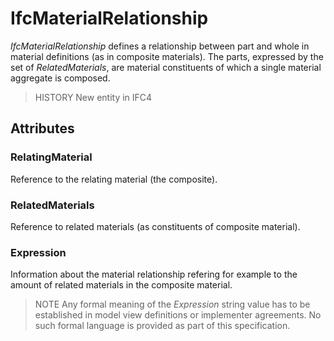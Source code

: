 # IfcMaterialRelationship

_IfcMaterialRelationship_ defines a relationship between part and whole in material definitions (as in composite materials). The parts, expressed by the set of _RelatedMaterials_, are material constituents of which a single material aggregate is composed.

> HISTORY New entity in IFC4

## Attributes

### RelatingMaterial
Reference to the relating material (the composite).

### RelatedMaterials
Reference to related materials (as constituents of composite material).

### Expression
Information about the material relationship refering for example to the amount of related materials in the composite material. 
> NOTE  Any formal meaning of the _Expression_ string value has to be established in model view definitions or implementer agreements. No such formal language is provided as part of this specification.
